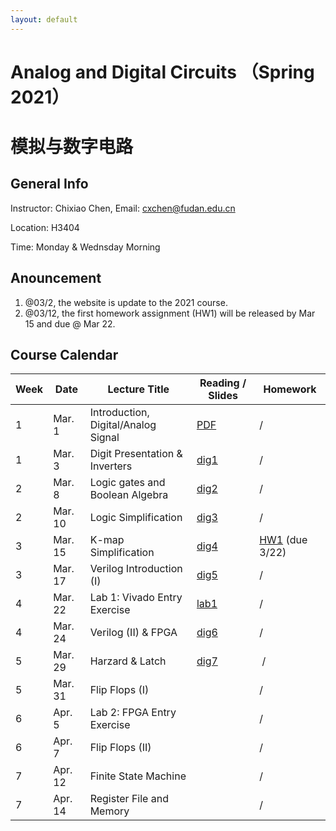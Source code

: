 ```yaml
---
layout: default
---
```


# Analog and Digital Circuits （Spring 2021）
# 模拟与数字电路

## General Info

Instructor: Chixiao Chen, 
Email: cxchen@fudan.edu.cn

Location: H3404

Time: Monday & Wednsday Morning


## Anouncement
1. @03/2, the website is update to the 2021 course.
2. @03/12, the first homework assignment (HW1) will be released by Mar 15 and due @ Mar 22.

## Course Calendar

 Week | Date | Lecture Title | Reading / Slides | Homework|
 ---- |  ---- |-----|-----|----|
1| Mar. 1 | Introduction, Digital/Analog Signal | [PDF](./cktlec01.pdf)  | / |
1| Mar. 3 | Digit Presentation & Inverters | [dig1](./cktlec02.pdf)  | / |
2| Mar. 8 | Logic gates and Boolean Algebra | [dig2](./cktlec03.pdf)  | / |
2| Mar. 10 | Logic Simplification | [dig3](./cktlec04.pdf)  | / |
3| Mar. 15 | K-map Simplification | [dig4](./cktlec05.pdf)  | [HW1](./hw1_2021.pdf) (due 3/22) |
3| Mar. 17 | Verilog Introduction (I) | [dig5](./cktlec06.pdf) | / |
4| Mar. 22 | Lab 1: Vivado Entry Exercise | [lab1](./cktlab01.pdf)| / |
4| Mar. 24 | Verilog (II) & FPGA | [dig6](./cktlec07.pdf) | / |
5| Mar. 29 | Harzard & Latch| [dig7](./cktlec08.pdf) | / |
5| Mar. 31 | Flip Flops (I) | | / |
6| Apr. 5  | Lab 2: FPGA Entry Exercise| | / |
6| Apr. 7  | Flip Flops (II)| | / |
7| Apr. 12  | Finite State Machine | | / |
7| Apr. 14  | Register File and Memory| | / |
